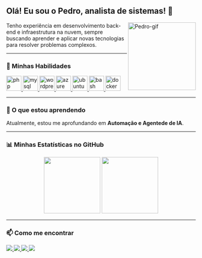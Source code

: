 ## Olá! Eu sou o Pedro, analista de sistemas! 👋

<img align="right" alt="Pedro-gif" height="180" src="https://media4.giphy.com/media/kliStk02WKPkHxDUCb/giphy.gif">

Tenho experiência em desenvolvimento back-end e infraestrutura na nuvem, sempre buscando aprender e aplicar novas tecnologias para resolver problemas complexos.

---

### 🚀 Minhas Habilidades

<p align="left">
  <a href="https://www.php.net" target="_blank"> 
    <img src="https://cdn.jsdelivr.net/gh/devicons/devicon/icons/php/php-original.svg" alt="php" width="40" height="40"/> 
  </a>
  <a href="https://www.mysql.com/" target="_blank"> 
    <img src="https://cdn.jsdelivr.net/gh/devicons/devicon/icons/mysql/mysql-original-wordmark.svg" alt="mysql" width="40" height="40"/> 
  </a>
  <a href="https://wordpress.org" target="_blank"> 
    <img src="https://cdn.jsdelivr.net/gh/devicons/devicon/icons/wordpress/wordpress-plain.svg" alt="wordpress" width="40" height="40"/> 
  </a>
  <a href="https://azure.microsoft.com/pt-br/" target="_blank"> 
    <img src="https://cdn.jsdelivr.net/gh/devicons/devicon/icons/azure/azure-original.svg" alt="azure" width="40" height="40"/> 
  </a>
  <a href="https://www.ubuntu.com" target="_blank"> 
    <img src="https://cdn.jsdelivr.net/gh/devicons/devicon/icons/ubuntu/ubuntu-plain.svg" alt="ubuntu" width="40" height="40"/> 
  </a>
  <a href="https://www.gnu.org/software/bash/" target="_blank"> 
    <img src="https://cdn.jsdelivr.net/gh/devicons/devicon/icons/bash/bash-original.svg" alt="bash" width="40" height="40"/> 
  </a>
  <a href="https://www.docker.com/" target="_blank"> 
    <img src="https://cdn.jsdelivr.net/gh/devicons/devicon/icons/docker/docker-original-wordmark.svg" alt="docker" width="40" height="40"/> 
  </a>
</p>

---

### 🌱 O que estou aprendendo

Atualmente, estou me aprofundando em **Automação e Agentede de IA**.

---

### 📊 Minhas Estatísticas no GitHub

<div align="center">
  <img height="150" src="https://github-readme-stats.vercel.app/api?username=pedrohsmelo&show_icons=true&theme=dracula&include_all_commits=true&count_private=true&hide_border=true"/>
  <img height="150" src="https://github-readme-stats.vercel.app/api/top-langs/?username=pedrohsmelo&layout=compact&langs_count=7&theme=dracula&hide_border=true"/>
</div>

---

### 📫 Como me encontrar

<p align="left">
  <a href="https://www.linkedin.com/in/pedro-h-melo/" target="_blank">
    <img src="https://img.shields.io/badge/-LinkedIn-%230077B5?style=for-the-badge&logo=linkedin&logoColor=white">
  </a>
  <a href="mailto:pedro.hsmelo@hotmail.com">
    <img src="https://img.shields.io/badge/Email-D14836?style=for-the-badge&logo=gmail&logoColor=white">
  </a>
  <a href="https://www.youtube.com/channel/UCe2qhKRj24PMiJRMe7-7TFA" target="_blank">
    <img src="https://img.shields.io/badge/YouTube-FF0000?style=for-the-badge&logo=youtube&logoColor=white">
  </a>
  <a href="https://www.instagram.com/cyber.rasta/" target="_blank">
    <img src="https://img.shields.io/badge/-Instagram-%23E4405F?style=for-the-badge&logo=instagram&logoColor=white">
  </a>
</p>
